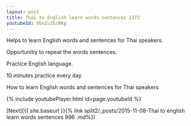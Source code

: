 ```yaml
---
layout: post
title: Thai to English learn words sentences 1372 
youtubeId: XbnZcZEcRKg
---
```

 
 
Helps to learn English words and sentences for Thai speakers.

Opportunitiy to repeat the words sentences. 

Practice English language. 
 
10 minutes practice every day. 
 
How to learn English words and sentences for Thai speakers 
 
{% include youtubePlayer.html id=page.youtubeId %}
 
 
[Next]({{ site.baseurl }}{% link  split2/_posts/2015-11-08-Thai to english learn words sentences 996 .md%})
 
